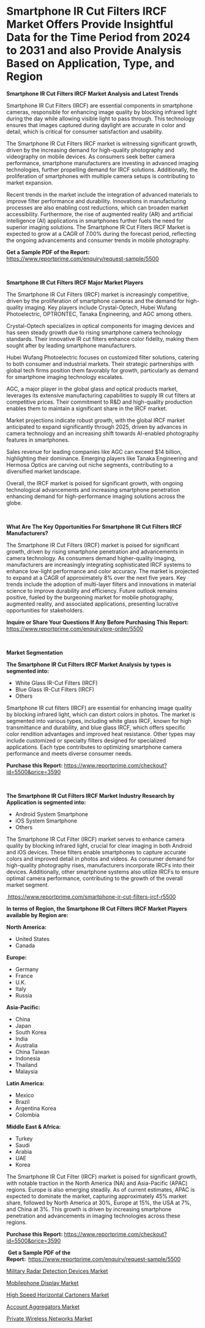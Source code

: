 <p><h1>Smartphone IR Cut Filters IRCF Market Offers Provide Insightful Data for the Time Period from 2024 to 2031 and also Provide Analysis Based on Application, Type, and Region</h1></p><p><strong>Smartphone IR Cut Filters IRCF Market Analysis and Latest Trends</strong></p>
<p><p>Smartphone IR Cut Filters (IRCF) are essential components in smartphone cameras, responsible for enhancing image quality by blocking infrared light during the day while allowing visible light to pass through. This technology ensures that images captured during daylight are accurate in color and detail, which is critical for consumer satisfaction and usability.</p><p>The Smartphone IR Cut Filters IRCF market is witnessing significant growth, driven by the increasing demand for high-quality photography and videography on mobile devices. As consumers seek better camera performance, smartphone manufacturers are investing in advanced imaging technologies, further propelling demand for IRCF solutions. Additionally, the proliferation of smartphones with multiple camera setups is contributing to market expansion.</p><p>Recent trends in the market include the integration of advanced materials to improve filter performance and durability. Innovations in manufacturing processes are also enabling cost reductions, which can broaden market accessibility. Furthermore, the rise of augmented reality (AR) and artificial intelligence (AI) applications in smartphones further fuels the need for superior imaging solutions. The Smartphone IR Cut Filters IRCF Market is expected to grow at a CAGR of 7.00% during the forecast period, reflecting the ongoing advancements and consumer trends in mobile photography.</p></p>
<p><strong>Get a Sample PDF of the Report:&nbsp;</strong> <a href="https://www.reportprime.com/enquiry/request-sample/5500">https://www.reportprime.com/enquiry/request-sample/5500</a></p>
<p>&nbsp;</p>
<p><strong>Smartphone IR Cut Filters IRCF Major Market Players</strong></p>
<p><p>The Smartphone IR Cut Filters (IRCF) market is increasingly competitive, driven by the proliferation of smartphone cameras and the demand for high-quality imaging. Key players include Crystal-Optech, Hubei Wufang Photoelectric, OPTRONTEC, Tanaka Engineering, and AGC among others. </p><p>Crystal-Optech specializes in optical components for imaging devices and has seen steady growth due to rising smartphone camera technology standards. Their innovative IR cut filters enhance color fidelity, making them sought after by leading smartphone manufacturers.</p><p>Hubei Wufang Photoelectric focuses on customized filter solutions, catering to both consumer and industrial markets. Their strategic partnerships with global tech firms position them favorably for growth, particularly as demand for smartphone imaging technology escalates. </p><p>AGC, a major player in the global glass and optical products market, leverages its extensive manufacturing capabilities to supply IR cut filters at competitive prices. Their commitment to R&D and high-quality production enables them to maintain a significant share in the IRCF market.</p><p>Market projections indicate robust growth, with the global IRCF market anticipated to expand significantly through 2025, driven by advances in camera technology and an increasing shift towards AI-enabled photography features in smartphones.</p><p>Sales revenue for leading companies like AGC can exceed $14 billion, highlighting their dominance. Emerging players like Tanaka Engineering and Hermosa Optics are carving out niche segments, contributing to a diversified market landscape.</p><p>Overall, the IRCF market is poised for significant growth, with ongoing technological advancements and increasing smartphone penetration enhancing demand for high-performance imaging solutions across the globe.</p></p>
<p>&nbsp;</p>
<p><strong>What Are The Key Opportunities For Smartphone IR Cut Filters IRCF Manufacturers?</strong></p>
<p><p>The Smartphone IR Cut Filters (IRCF) market is poised for significant growth, driven by rising smartphone penetration and advancements in camera technology. As consumers demand higher-quality imaging, manufacturers are increasingly integrating sophisticated IRCF systems to enhance low-light performance and color accuracy. The market is projected to expand at a CAGR of approximately 8% over the next five years. Key trends include the adoption of multi-layer filters and innovations in material science to improve durability and efficiency. Future outlook remains positive, fueled by the burgeoning market for mobile photography, augmented reality, and associated applications, presenting lucrative opportunities for stakeholders.</p></p>
<p><strong>Inquire or Share Your Questions If Any Before Purchasing This Report:</strong> <a href="https://www.reportprime.com/enquiry/pre-order/5500">https://www.reportprime.com/enquiry/pre-order/5500</a></p>
<p>&nbsp;</p>
<p><strong>Market Segmentation</strong></p>
<p><strong>The Smartphone IR Cut Filters IRCF Market Analysis by types is segmented into:</strong></p>
<p><ul><li>White Glass IR-Cut Filters (IRCF)</li><li>Blue Glass IR-Cut Filters (IRCF)</li><li>Others</li></ul></p>
<p><p>Smartphone IR cut filters (IRCF) are essential for enhancing image quality by blocking infrared light, which can distort colors in photos. The market is segmented into various types, including white glass IRCF, known for high transmittance and durability, and blue glass IRCF, which offers specific color rendition advantages and improved heat resistance. Other types may include customized or specialty filters designed for specialized applications. Each type contributes to optimizing smartphone camera performance and meets diverse consumer needs.</p></p>
<p><strong>Purchase this Report:&nbsp;</strong><a href="https://www.reportprime.com/checkout?id=5500&price=3590">https://www.reportprime.com/checkout?id=5500&price=3590</a></p>
<p>&nbsp;</p>
<p><strong>The Smartphone IR Cut Filters IRCF Market Industry Research by Application is segmented into:</strong></p>
<p><ul><li>Android System Smartphone</li><li>iOS System Smartphone</li><li>Others</li></ul></p>
<p><p>The Smartphone IR Cut Filter (IRCF) market serves to enhance camera quality by blocking infrared light, crucial for clear imaging in both Android and iOS devices. These filters enable smartphones to capture accurate colors and improved detail in photos and videos. As consumer demand for high-quality photography rises, manufacturers incorporate IRCFs into their devices. Additionally, other smartphone systems also utilize IRCFs to ensure optimal camera performance, contributing to the growth of the overall market segment.</p></p>
<p><a href="https://www.reportprime.com/smartphone-ir-cut-filters-ircf-r5500">&nbsp;https://www.reportprime.com/smartphone-ir-cut-filters-ircf-r5500</a></p>
<p><strong>In terms of Region, the Smartphone IR Cut Filters IRCF Market Players available by Region are:</strong></p>
<p>
    <p> <strong> North America: </strong>
        <ul>
            <li>United States</li>
            <li>Canada</li>
        </ul>
        </p> 
    <p> <strong> Europe: </strong>
        <ul>
            <li>Germany</li>
            <li>France</li>
            <li>U.K.</li>
            <li>Italy</li>
            <li>Russia</li>
        </ul>
        </p> 
    <p> <strong> Asia-Pacific: </strong>
        <ul>
            <li>China</li>
            <li>Japan</li>
            <li>South Korea</li>
            <li>India</li>
            <li>Australia</li>
            <li>China Taiwan</li>
            <li>Indonesia</li>
            <li>Thailand</li>
            <li>Malaysia</li>
        </ul>
        </p> 
    <p> <strong> Latin America: </strong>
        <ul>
            <li>Mexico</li>
            <li>Brazil</li>
            <li>Argentina Korea</li>
            <li>Colombia</li>
        </ul>
        </p> 
    <p> <strong> Middle East & Africa: </strong>
        <ul>
            <li>Turkey</li>
            <li>Saudi</li>
            <li>Arabia</li>
            <li>UAE</li>
            <li>Korea</li>
        </ul>
    </p>
    </p>
<p><p>The Smartphone IR Cut Filter (IRCF) market is poised for significant growth, with notable traction in the North America (NA) and Asia-Pacific (APAC) regions. Europe is also emerging steadily. As of current estimates, APAC is expected to dominate the market, capturing approximately 45% market share, followed by North America at 30%, Europe at 15%, the USA at 7%, and China at 3%. This growth is driven by increasing smartphone penetration and advancements in imaging technologies across these regions.</p></p>
<p><strong>Purchase this Report: </strong><a href="https://www.reportprime.com/checkout?id=5500&price=3590">https://www.reportprime.com/checkout?id=5500&price=3590</a></p>
<p>&nbsp;<strong>Get a Sample PDF of the Report:&nbsp;&nbsp;</strong><a href="https://www.reportprime.com/enquiry/request-sample/5500">https://www.reportprime.com/enquiry/request-sample/5500</a></p>
<p><strong></strong></p>
<p><p><a href="https://issuu.com/reportprime-2/docs/military-radar-detection-devices-ma_92810357b0f83a">Military Radar Detection Devices Market</a></p><p><a href="https://github.com/AKSHATREPORTPRIME/Market-Research-Report-List-6/blob/main/mobilephone-display-market.md">Mobilephone Display Market</a></p><p><a href="https://issuu.com/reportprime-2/docs/high-speed-horizontal-cartoners-mar_48284df364ec3f">High Speed Horizontal Cartoners Market</a></p><p><a href="https://www.linkedin.com/pulse/navigating-account-aggregators-market-expert-analysis-forecast-kpktc?trackingId=LKFsPz2FRxG7DmzeiP5wOA%3D%3D">Account Aggregators Market</a></p><p><a href="https://www.linkedin.com/pulse/private-wireless-networks-market-insights-product-type-application-kuwjc?trackingId=wrUg4c2KRuGGFfjfKCGbmQ%3D%3D">Private Wireless Networks Market</a></p></p>